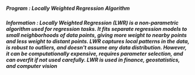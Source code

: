 ##### Program : Locally Weighted Regression Algorithm

##### Information : Locally Weighted Regression (LWR) is a non-parametric algorithm used for regression tasks. It fits separate regression models to small neighborhoods of data points, giving more weight to nearby points and less weight to distant points. LWR captures local patterns in the data, is robust to outliers, and doesn't assume any data distribution. However, it can be computationally expensive, requires parameter selection, and can overfit if not used carefully. LWR is used in finance, geostatistics, and computer vision
